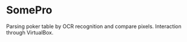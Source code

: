 # SomePro
Parsing poker table by OCR recognition and compare pixels. Interaction through VirtualBox.
